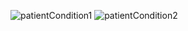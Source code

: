 ![patientCondition1](https://github.com/mondalsudipta/LeetCode-Practice-Solutions/assets/69045975/1b9f2f8d-719d-494e-be9e-3c968ca50b7f)
![patientCondition2](https://github.com/mondalsudipta/LeetCode-Practice-Solutions/assets/69045975/76e61445-3bb0-4ca6-8b62-394d67682d73)

